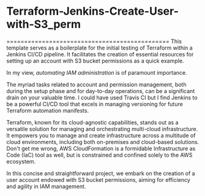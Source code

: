# Terraform-Jenkins-Create-User-with-S3_perm
==============================================
This template serves as a boilerplate for the initial testing of Terraform within a Jenkins CI/CD pipeline. It facilitates the creation of essential resources for setting up an account with S3 bucket permissions as a quick example.

In my view, _automating IAM administration_ is of paramount importance. 

The myriad tasks related to account and permission management, both during the setup phase and for day-to-day operations, can be a significant drain on your valuable time. I could have used Travis CI but I find Jenkins to be a powerful CI/CD tool that excels in managing versioning for future Terraform automation manifests.  

Terraform, known for its cloud-agnostic capabilities, stands out as a versatile solution for managing and orchestrating multi-cloud infrastructure. It empowers you to manage and create infrastructure across a multitude of cloud environments, including both on-premises and cloud-based solutions. Don't get me wrong, AWS CloudFormation is a formidable Infrastructure as Code (IaC) tool as well, but is constrained and confined solely to the AWS ecosystem.

In this concise and straightforward project, we embark on the creation of a user account endowed with S3 bucket permissions, aiming for efficiency and agility in IAM management.




